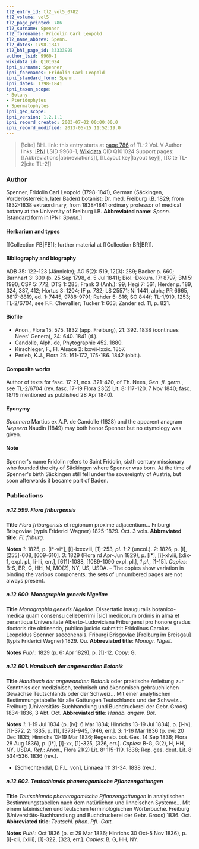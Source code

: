 ```yaml
---
tl2_entry_id: tl2_vol5_0782
tl2_volume: vol5
tl2_page_printed: 786
tl2_surname: Spenner
tl2_forenames: Fridolin Carl Leopold
tl2_name_abbrev: Spenn.
tl2_dates: 1798-1841
tl2_bhl_page_id: 33333925
author_lsid: 9960-1
wikidata_id: Q101024
ipni_surname: Spenner
ipni_forenames: Fridolin Carl Leopold
ipni_standard_form: Spenn.
ipni_dates: 1798-1841
ipni_taxon_scope: 
- Botany
- Pteridophytes
- Spermatophytes
ipni_geo_scope: 
ipni_version: 1.2.1.1
ipni_record_created: 2003-07-02 00:00:00.0
ipni_record_modified: 2013-05-15 11:52:19.0
---
```


> [!cite] BHL link: this entry starts at [page 786](https://www.biodiversitylibrary.org/page/33333925) of TL-2 Vol. V
> Author links: [IPNI](https://www.ipni.org/a/9960-1) LSID 9960-1, [Wikidata](https://www.wikidata.org/wiki/Q101024) QID Q101024
> Support pages: [[Abbreviations|abbreviations]], [[Layout key|layout key]], [[Cite TL-2|cite TL-2]]

### Author

Spenner, Fridolin Carl Leopold (1798-1841), German (Säckingen, Vorderösterreich, later Baden) botanist; Dr. med. Freiburg i.B. 1829; from 1832-1838 extraordinary, from 1838-1841 ordinary professor of medical botany at the University of Freiburg i.B. 
**Abbreviated name**: *Spenn.* \[standard form in IPNI: *Spenn.*\]

#### Herbarium and types

[[Collection FB|FB]]; further material at [[Collection BR|BR]].

#### Bibliography and biography

ADB 35: 122-123 (Jännicke); AG 5(2): 519, 12(3): 289; Backer p. 660; Barnhart 3: 309 (b. 25 Sep 1798, d. 5 Jul 1841); Biol.-Dokum. 17: 8797; BM 5: 1990; CSP 5: 772; DTS 1: 285; Frank 3 (Anh.): 99; Hegi 7: 561; Herder p. 189, 324, 387, 412; Hortus 3: 1204; IF p. 732; LS 25571; NI 1441, alph.; PR 6665, 8817-8819, ed. 1: 7445, 9788-9791; Rehder 5: 816; SO 844f; TL-1/919, 1253; TL-2/6704, see F.F. Chevallier; Tucker 1: 663; Zander ed. 11, p. 821.

#### Biofile

- Anon., Flora 15: 575. 1832 (app. Freiburg), 21: 392. 1838 (continues Nees' Genera), 24: 640. 1841 (d.).
- Candolle, Alph. de, Phytographie 452. 1880.
- Kirschleger, F., Fl. Alsace 2: lxxvii-lxxix. 1857.
- Perleb, K.J., Flora 25: 161-172, 175-186. 1842 (obit.).

#### Composite works

Author of texts for fasc. 17-21, nos. 321-420, of Th. Nees, *Gen. fl. germ.*, see TL-2/6704 (rev. fasc. 17-19 Flora 23(2) Lit. 8: 117-120. 7 Nov 1840; fasc. 18/19 mentioned as published 28 Apr 1840).

#### Eponymy

*Spennera* Martius ex A.P. de Candolle (1828) and the apparent anagram *Nepsera* Naudin (1849) may both honor Spenner but no etymology was given.

#### Note

Spenner's name Fridolin refers to Saint Fridolin, sixth century missionary who founded the city of Säckingen where Spenner was born. At the time of Spenner's birth Säckingen still fell under the sovereignty of Austria, but soon afterwards it became part of Baden.

### Publications

##### n.12.599. Flora friburgensis

**Title**
*Flora friburgensis* et regionum proxime adjacentium... Friburgi Brisgoviae (typis Friderici Wagner) 1825-1829. Oct. 3 vols.
**Abbreviated title**: *Fl. friburg.*

**Notes**
*1*: 1825, p. \[i\*-vi\*\], \[i\]-lxxxviii, \[1\]-253, *pl. 1-2* (uncol.).
*2*: 1826, p. \[i\], \[255\]-608, \[609-610\].
*3*: 1829 (Flora rd Apr-Jun 1829), p. \[i\*\], \[i\]-xlviii, \[xlix-1, expl. pl., li-lii, err.\], \[611\]-1088, \[1089-1090 expl. pl.\], *1 pl*., \[1-15\].
*Copies*: B-S, BR, G, HH, M, MO(2), NY, US, USDA. – The copies show variation in binding the various components; the sets of unnumbered pages are not always present.

##### n.12.600. Monographia generis Nigellae

**Title**
*Monographia generis Nigellae*. Dissertatio inauguralis botanico-medica quam consensu celleberrimi \[sic\] medicorum ordinis in alma et perantiqua Universitate Alberto-Ludoviciana Friburgensi pro honore gradus doctoris rite obtinendo, publico judicio submittit Fridolinus Carolus Leopoldus Spenner saeconensis. Friburgi Brisgoviae \[Freiburg im Breisgau\] (typis Friderici Wagner) 1829. Qu.
**Abbreviated title**: *Monogr. Nigell.*

**Notes**
*Publ*.: 1829 (p. 6: Apr 1829), p. \[1\]-12. *Copy*: G.

##### n.12.601. Handbuch der angewandten Botanik

**Title**
*Handbuch der angewandten Botanik* oder praktische Anleitung zur Kenntniss der medizinisch, technisch und ökonomisch gebräuchlichen Gewächse Teutschlands oder der Schweiz... Mit einer analytischen Bestimmungstabelle für alle Gattungen Teutschlands und der Schweiz... Freiburg (Universitäts-Buchhandlung und Buchdruckerei der Gebr. Groos) 1834-1836, 3 Abt. Oct.
**Abbreviated title**: *Handb. angew. Bot.*

**Notes**
*1*: 1-19 Jul 1834 (p. \[iv\]: 6 Mar 1834; Hinrichs 13-19 Jul 1834), p. \[i-iv\], \[1\]-372.
*2*: 1835, p. \[1\], \[373\]-945, \[946, err.\].
*3*: 1-16 Mar 1836 (p. xvi: 20 Dec 1835; Hinrichs 13-19 Mar 1836; Regensb. bot. Ges. 14 Sep 1836; Flora 28 Aug 1836), p. \[i\*\], \[i\]-xx, \[1\]-325, \[326, err.\].
*Copies*: B-G, G(2), H, HH, NY, USDA.
*Ref*.: Anon., Flora 21(2) Lit. 8: 115-119. 1838; Rep. ges. deut. Lit. 8: 534-536. 1836 (rev.).
- \[Schlechtendal, D.F.L. von\], Linnaea 11: 31-34. 1838 (rev.).

##### n.12.602. Teutschlands phanerogamische Pflanzengattungen

**Title**
*Teutschlands phanerogamische Pflanzengattungen* in analytischen Bestimmungstabellen nach dem natürlichen und linneischen Systeme... Mit einem lateinischen und teutschen terminologischen Wörterbuche. Freiburg (Universitäts-Buchhandlung und Buchdruckerei der Gebr. Groos) 1836. Oct.
**Abbreviated title**: *Teutschl. phan. Pfl.*-*Gatt.*

**Notes**
*Publ*.: Oct 1836 (p. x: 29 Mar 1836; Hinrichs 30 Oct-5 Nov 1836), p. \[i\]-xlii, \[xliii\], \[1\]-322, \[323, err.\]. *Copies*: B, G, HH, NY.

